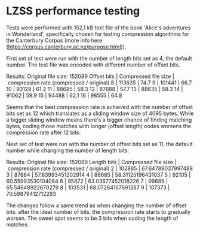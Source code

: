 # LZSS performance testing
Tests were performed with 152,1 kB text file of the book 'Alice's adventures in Wonderland', specifically chosen for testing compression algorithms for the Canterbury Corpus (more info here (https://corpus.canterbury.ac.nz/purpose.html)). 

First set of test were run with the number of length bits set as 4, the default number. The test file was encoded with different number of offset bits.

Results:
Original file size: 152089
Offset bits | Compressed file size | compression rate (compressed / original)
8 | 113635 | 74.7
9 | 101441 | 66.7
10 | 93129 | 61.2
11 | 88685 | 58.3
12 | 87688 | 57.7
13 | 88635 | 58.3
14 | 91062 | 59.9
15 | 94488 | 62.1
16 | 98555 | 64.8

Seems that the best compression rate is achieved with the number of offset bits set as 12 which translates as a sliding window size of 4095 bytes. While a bigger sliding window means there's a bigger chance of finding matching bytes, coding those matches with longer (offset length) codes worsens the compression rate after 12 bits.

Next set of test were run with the number of offset bits set as 11, the default number while changing the number of length bits.

Results:
Original file size: 152089
Length bits | Compressed file size | compression rate (compressed / original)
2 | 102885 | 67.64789037997488
3 | 87664 | 57.63993451202914
4 | 88685 | 58.31125196431037
5 | 92105 | 60.55993530104084
6 | 95872 | 63.03677452018226
7 | 99689 | 65.54648922670279
8 | 103531 | 68.07264167691287
9 | 107373 | 70.59879412712293

The changes follow a same trend as when changing the number of offset bits: after the ideal number of bits, the compression rate starts to gradually worsen. The sweet spot seems to be 3 bits when coding the length of matches.
